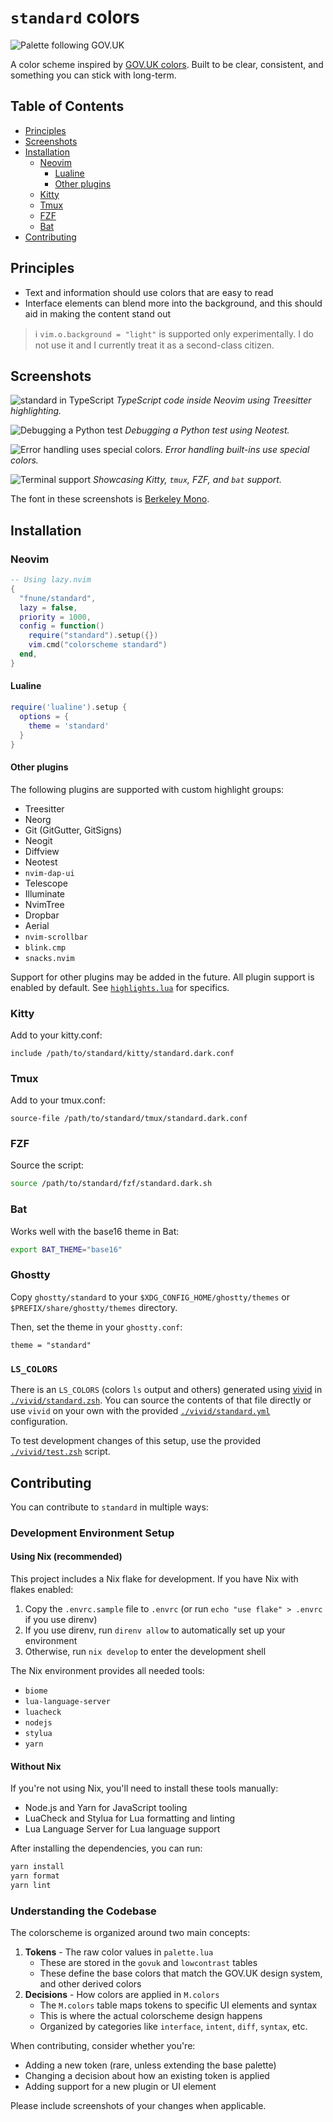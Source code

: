 # `standard` colors

![Palette following GOV.UK](./assets/palette.png)

A color scheme inspired by [GOV.UK colors][govuk]. Built to be
clear, consistent, and something you can stick with long-term.

## Table of Contents

- [Principles](#principles)
- [Screenshots](#screenshots)
- [Installation](#installation)
  - [Neovim](#neovim)
    - [Lualine](#lualine)
    - [Other plugins](#other-plugins)
  - [Kitty](#kitty)
  - [Tmux](#tmux)
  - [FZF](#fzf)
  - [Bat](#bat)
- [Contributing](#contributing)

## Principles

- Text and information should use colors that are easy to read
- Interface elements can blend more into the background, and this should aid in
  making the content stand out

[govuk]: https://design-system.service.gov.uk/styles/colour/

> ℹ️ `vim.o.background = "light"` is supported only experimentally. I do not
> use it and I currently treat it as a second-class citizen.

## Screenshots

![standard in TypeScript](./assets/typescript.png)
_TypeScript code inside Neovim using Treesitter highlighting._

![Debugging a Python test](./assets/dap.png)
_Debugging a Python test using Neotest._

![Error handling uses special colors.](./assets/try-catch.png)
_Error handling built-ins use special colors._

![Terminal support](./assets/terminal.png)
_Showcasing Kitty, `tmux`, FZF, and `bat` support._

The font in these screenshots is [Berkeley Mono](https://usgraphics.com/products/berkeley-mono).

## Installation

### Neovim

```lua
-- Using lazy.nvim
{
  "fnune/standard",
  lazy = false,
  priority = 1000,
  config = function()
    require("standard").setup({})
    vim.cmd("colorscheme standard")
  end,
}
```

#### Lualine

```lua
require('lualine').setup {
  options = {
    theme = 'standard'
  }
}
```

#### Other plugins

The following plugins are supported with custom highlight groups:

- Treesitter
- Neorg
- Git (GitGutter, GitSigns)
- Neogit
- Diffview
- Neotest
- `nvim-dap-ui`
- Telescope
- Illuminate
- NvimTree
- Dropbar
- Aerial
- `nvim-scrollbar`
- `blink.cmp`
- `snacks.nvim`

Support for other plugins may be added in the future. All plugin support is
enabled by default. See [`highlights.lua`](./lua/standard/highlights.lua) for
specifics.

### Kitty

Add to your kitty.conf:

```
include /path/to/standard/kitty/standard.dark.conf
```

### Tmux

Add to your tmux.conf:

```
source-file /path/to/standard/tmux/standard.dark.conf
```

### FZF

Source the script:

```bash
source /path/to/standard/fzf/standard.dark.sh
```

### Bat

Works well with the base16 theme in Bat:

```bash
export BAT_THEME="base16"
```

### Ghostty

Copy `ghostty/standard` to your `$XDG_CONFIG_HOME/ghostty/themes` or `$PREFIX/share/ghostty/themes` directory.

Then, set the theme in your `ghostty.conf`:

```
theme = "standard"
```

### `LS_COLORS`

There is an `LS_COLORS` (colors `ls` output and others) generated using
[vivid](https://github.com/sharkdp/vivid) in
[`./vivid/standard.zsh`](./vivid/standard.zsh). You can source the
contents of that file directly or use `vivid` on your own with the
provided [`./vivid/standard.yml`](./vivid/standard.yml) configuration.

To test development changes of this setup, use the provided
[`./vivid/test.zsh`](./vivid/test.zsh) script.

## Contributing

You can contribute to `standard` in multiple ways:

### Development Environment Setup

#### Using Nix (recommended)

This project includes a Nix flake for development. If you have Nix with flakes enabled:

1. Copy the `.envrc.sample` file to `.envrc` (or run `echo "use flake" > .envrc` if you use direnv)
2. If you use direnv, run `direnv allow` to automatically set up your environment
3. Otherwise, run `nix develop` to enter the development shell

The Nix environment provides all needed tools:

- `biome`
- `lua-language-server`
- `luacheck`
- `nodejs`
- `stylua`
- `yarn`

#### Without Nix

If you're not using Nix, you'll need to install these tools manually:

- Node.js and Yarn for JavaScript tooling
- LuaCheck and Stylua for Lua formatting and linting
- Lua Language Server for Lua language support

After installing the dependencies, you can run:

```bash
yarn install
yarn format
yarn lint
```

### Understanding the Codebase

The colorscheme is organized around two main concepts:

1. **Tokens** - The raw color values in `palette.lua`
   - These are stored in the `govuk` and `lowcontrast` tables
   - These define the base colors that match the GOV.UK design system, and
     other derived colors
2. **Decisions** - How colors are applied in `M.colors`
   - The `M.colors` table maps tokens to specific UI elements and syntax
   - This is where the actual colorscheme design happens
   - Organized by categories like `interface`, `intent`, `diff`, `syntax`, etc.

When contributing, consider whether you're:

- Adding a new token (rare, unless extending the base palette)
- Changing a decision about how an existing token is applied
- Adding support for a new plugin or UI element

Please include screenshots of your changes when applicable.
